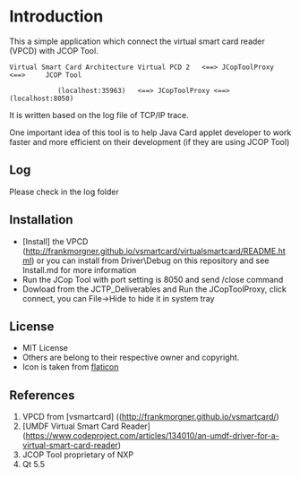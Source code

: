 Introduction
========

This a simple application which connect the virtual smart card reader (VPCD) with JCOP Tool.

	Virtual Smart Card Architecture Virtual PCD 2 	<==> JCopToolProxy <==> 	JCOP Tool

				(localhost:35963)	<==> JCopToolProxy <==> 	(localhost:8050)

It is written based on the log file of TCP/IP trace.

One important idea of this tool is to help Java Card applet developer to work faster and more efficient on their development (if they are using JCOP Tool)


Log
------------

Please check in the log folder


Installation
------------
- [Install] the VPCD (http://frankmorgner.github.io/vsmartcard/virtualsmartcard/README.html) or you can install from Driver\Debug on this repository and see Install.md for more information
- Run the JCop Tool with port setting is 8050 and send /close command
- Dowload from the JCTP_Deliverables and Run the JCopToolProxy, click connect, you can File->Hide to hide it in system tray

License
------------

* MIT License
* Others are belong to their respective owner and copyright.
* Icon is taken from [flaticon](http://www.flaticon.com/)

References
------------
1. VPCD from [vsmartcard] ((http://frankmorgner.github.io/vsmartcard/)
2. [UMDF Virtual Smart Card Reader] (https://www.codeproject.com/articles/134010/an-umdf-driver-for-a-virtual-smart-card-reader)
3. JCOP Tool proprietary of NXP
4. Qt 5.5
